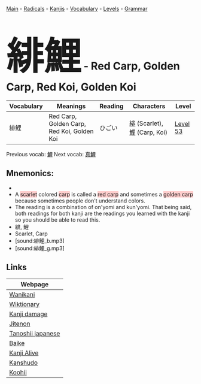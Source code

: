 <style> bigfont {font-size: 100px}</style>
[Main](../README.md) -
[Radicals](../radicals.md) -
[Kanjis](../kanjis.md) -
[Vocabulary](../vocabulary.md) -
[Levels](../levels.md) -
[Grammar](../grammar.md)
# <bigfont> 緋鯉</bigfont> - Red Carp, Golden Carp, Red Koi, Golden Koi 

| Vocabulary | Meanings | Reading | Characters | Level |
| --- | --- | --- | --- | --- |
| 緋鯉 | Red Carp, Golden Carp, Red Koi, Golden Koi | ひごい |  [緋](../kanjis/緋.md) (Scarlet), [鯉](../kanjis/鯉.md) (Carp, Koi) | [Level 53](../levels/wk_level53.md) |

Previous vocab: [鯉](鯉.md) Next vocab: [真鯉](真鯉.md) 

## Mnemonics:

* 
* A <span style="background-color:#ffcccb"> scarlet</span> colored <span style="background-color:#ffcccb"> carp</span> is called a <span style="background-color:#ffcccb"> red carp</span> and sometimes a <span style="background-color:#ffcccb"> golden carp</span> because sometimes people don't understand colors.
* The reading is a combination of on'yomi and kun'yomi. That being said, both readings for both kanji are the readings you learned with the kanji so you should be able to read this.
* 緋, 鯉
* Scarlet, Carp
* [sound:緋鯉_b.mp3]
* [sound:緋鯉_g.mp3]


## Links 

| Webpage |
| --- |
| [Wanikani          ](https://www.wanikani.com/kanji/緋鯉) |
| [Wiktionary        ](https://en.wiktionary.org/wiki/緋鯉) |
| [Kanji damage      ](http://www.kanjidamage.com/kanji/search?utf8=✓&q=緋鯉) |
| [Jitenon           ](https://jitenon.com/kanji/緋鯉) |
| [Tanoshii japanese ](https://www.tanoshiijapanese.com/dictionary/kanji.cfm?k=緋鯉) |
| [Baike             ](https://baike.baidu.com/item/緋鯉) |
| [Kanji Alive       ](https://app.kanjialive.com/緋鯉) |
| [Kanshudo          ](https://www.kanshudo.com/searchmn?q=緋鯉) |
| [Koohii            ](https://kanji.koohii.com/study/kanji/緋鯉) |
